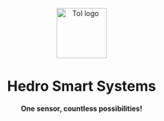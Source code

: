 <p align="center">
  <a href="https://github.com/hedrosistemas">
    <img src="https://avatars.githubusercontent.com/u/64806290?s=200&v=4" alt="ToI logo" height="100">
  </a>
</p>

<h1 align="center">
    Hedro Smart Systems
</h1>


<p align="center">

<strong align="center">
    One sensor, countless possibilities!
</strong>
